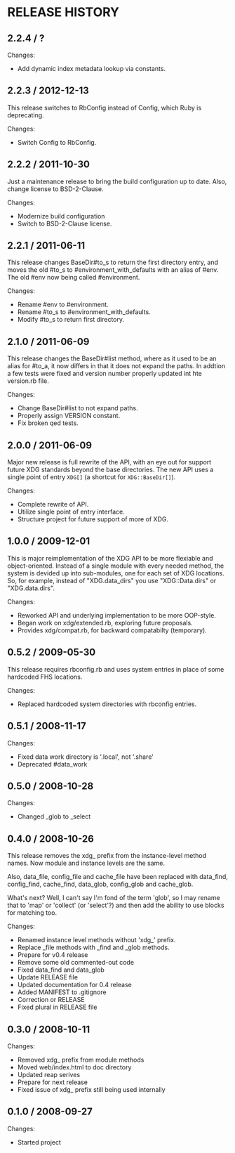 # RELEASE HISTORY

## 2.2.4 / ?


Changes:

* Add dynamic index metadata lookup via constants.


## 2.2.3 / 2012-12-13

This release switches to RbConfig instead of Config, which Ruby
is deprecating.

Changes:

* Switch Config to RbConfig.


## 2.2.2 / 2011-10-30

Just a maintenance release to bring the build configuration
up to date. Also, change license to BSD-2-Clause.

Changes:

* Modernize build configuration
* Switch to BSD-2-Clause license.


## 2.2.1 / 2011-06-11

This release changes BaseDir#to_s to return the first directory
entry, and moves the old #to_s to #environment_with_defaults
with an alias of #env. The old #env now being called #environment.

Changes:

* Rename #env to #environment.
* Rename #to_s to #environment_with_defaults.
* Modify #to_s to return first directory.


## 2.1.0 / 2011-06-09

This release changes the BaseDir#list method, where as it used
to be an alias for #to_a, it now differs in that it does not
expand the paths. In addtion a few tests were fixed and version
number properly updated int hte version.rb file.

Changes:

* Change BaseDir#list to not expand paths.
* Properly assign VERSION constant.
* Fix broken qed tests.


## 2.0.0 / 2011-06-09

Major new release is full rewrite of the API, with an eye out for
support future XDG standards beyond the base directories. The
new API uses a single point of entry `XDG[]` (a shortcut for
`XDG::BaseDir[]`).

Changes:

* Complete rewrite of API.
* Utilize single point of entry interface.
* Structure project for future support of more of XDG.


## 1.0.0 / 2009-12-01

This is major reimplementation of the XDG API to be more flexiable
and object-oriented. Instead of a single module with every 
needed method, the system is devided up into sub-modules, one for
each set of XDG locations. So, for example, instead of "XDG.data_dirs"
you use "XDG::Data.dirs" or "XDG.data.dirs".

Changes:

* Reworked API and underlying implementation to be more OOP-style.
* Began work on xdg/extended.rb, exploring future proposals.
* Provides xdg/compat.rb, for backward compatabilty (temporary).


## 0.5.2 / 2009-05-30

This release requires rbconfig.rb and uses system entries in place of
some hardcoded FHS locations.

Changes:

* Replaced hardcoded system directories with rbconfig entries.


## 0.5.1 / 2008-11-17

Changes:

* Fixed data work directory is '.local', not '.share'
* Deprecated #data_work


## 0.5.0 / 2008-10-28

Changes:

* Changed _glob to _select


## 0.4.0 / 2008-10-26

This release removes the xdg_ prefix from the instance-level
method names. Now module and instance levels are the same.

Also, data_file, config_file and cache_file have been replaced with
data_find, config_find, cache_find, data_glob, config_glob and
cache_glob.

What's next? Well, I can't say I'm fond of the term 'glob', so I
may rename that to 'map' or 'collect' (or 'select'?)  and then 
add the ability to use blocks for matching too.

Changes:

* Renamed instance level methods without 'xdg_' prefix.
* Replace _file methods with _find and _glob methods.
* Prepare for v0.4 release
* Remove some old commented-out code
* Fixed data_find and data_glob
* Update RELEASE file
* Updated documentation for 0.4 release
* Added MANIFEST to .gitignore
* Correction or RELEASE
* Fixed plural in RELEASE file


## 0.3.0 / 2008-10-11

Changes:

* Removed xdg_ prefix from module methods
* Moved web/index.html to doc directory
* Updated reap serives
* Prepare for next release
* Fixed issue of xdg_ prefix still being used internally


## 0.1.0 / 2008-09-27

Changes:

* Started project

